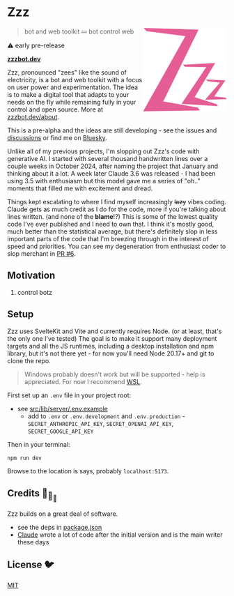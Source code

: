# Zzz

[<img src="/static/logo.svg" alt="three sleepy z's" align="right" width="192" height="192">](https://www.zzzbot.dev/)

> bot and web toolkit 💤 bot control web

⚠️ early pre-release

**[zzzbot.dev](https://www.zzzbot.dev/)**

Zzz, pronounced "zees" like the sound of electricity,
is a bot and web toolkit with a focus on user power and experimentation.
The idea is to make a digital tool that adapts to your needs on the fly
while remaining fully in your control and open source.
More at [zzzbot.dev/about](https://www.zzzbot.dev/about).

This is a pre-alpha and the ideas are still developing -
see the issues and [discussions](https://github.com/ryanatkn/zzz/discussions)
or find me on [Bluesky](https://bsky.app/profile/ryanatkn.com).

Unlike all of my previous projects, I'm slopping out Zzz's code with generative AI.
I started with several thousand handwritten lines over a couple weeks in October 2024,
after naming the project that January and thinking about it a lot.
A week later Claude 3.6 was released - I had been using 3.5 with enthusiasm
but this model gave me a series of "oh.." moments that filled me with excitement and dread.

Things kept escalating to where I find myself increasingly ~~lazy~~ vibes coding.
Claude gets as much credit as I do for the code, more if you're talking about lines written.
(and none of the **blame**!?)
This is some of the lowest quality code I've ever published and I need to own that.
I think it's mostly good, much better than the statistical average,
but there's definitely slop in less important parts of the code
that I'm breezing through in the interest of speed and priorities.
You can see my degeneration from enthusiast coder to slop merchant
in [PR #6](https://github.com/ryanatkn/zzz/pull/6).

## Motivation

1. control botz

## Setup

Zzz uses SvelteKit and Vite and currently requires Node.
(or at least, that's the only one I've tested)
The goal is to make it support many deployment targets and all the JS runtimes,
including a desktop installation and npm library,
but it's not there yet - for now you'll need Node 20.17+ and git to clone the repo.

> Windows probably doesn't work but will be supported - help is appreciated.
> For now I recommend [WSL](https://learn.microsoft.com/en-us/windows/wsl/install).

First set up an `.env` file in your project root:

- see [src/lib/server/.env.example](/src/lib/server/.env.example)
  - add to `.env` or `.env.development` and `.env.production` -
    `SECRET_ANTHROPIC_API_KEY`, `SECRET_OPENAI_API_KEY`, `SECRET_GOOGLE_API_KEY`

Then in your terminal:

```bash
npm run dev
```

Browse to the location is says, probably `localhost:5173`.

## Credits 🐢<sub>🐢</sub><sub><sub>🐢</sub></sub>

Zzz builds on a great deal of software.

- see the deps in [package.json](package.json)
- [Claude](https://claude.ai/) wrote a lot of code after the initial version
  and is the main writer these days

## License 🐦

[MIT](LICENSE)
